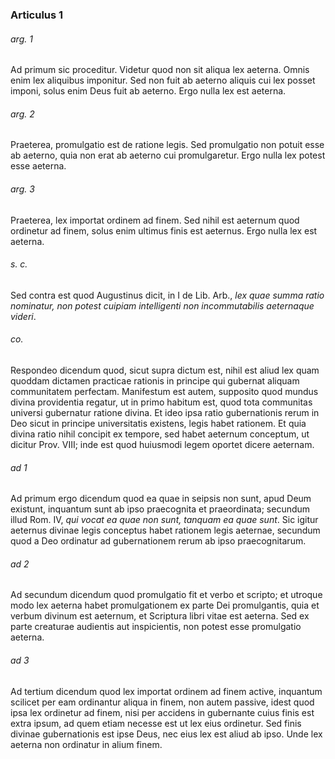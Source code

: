 ### Articulus 1

###### arg. 1
Ad primum sic proceditur. Videtur quod non sit aliqua lex aeterna. Omnis enim lex aliquibus imponitur. Sed non fuit ab aeterno aliquis cui lex posset imponi, solus enim Deus fuit ab aeterno. Ergo nulla lex est aeterna.

###### arg. 2
Praeterea, promulgatio est de ratione legis. Sed promulgatio non potuit esse ab aeterno, quia non erat ab aeterno cui promulgaretur. Ergo nulla lex potest esse aeterna.

###### arg. 3
Praeterea, lex importat ordinem ad finem. Sed nihil est aeternum quod ordinetur ad finem, solus enim ultimus finis est aeternus. Ergo nulla lex est aeterna.

###### s. c.
Sed contra est quod Augustinus dicit, in I de Lib. Arb., *lex quae summa ratio nominatur, non potest cuipiam intelligenti non incommutabilis aeternaque videri*.

###### co.
Respondeo dicendum quod, sicut supra dictum est, nihil est aliud lex quam quoddam dictamen practicae rationis in principe qui gubernat aliquam communitatem perfectam. Manifestum est autem, supposito quod mundus divina providentia regatur, ut in primo habitum est, quod tota communitas universi gubernatur ratione divina. Et ideo ipsa ratio gubernationis rerum in Deo sicut in principe universitatis existens, legis habet rationem. Et quia divina ratio nihil concipit ex tempore, sed habet aeternum conceptum, ut dicitur Prov. VIII; inde est quod huiusmodi legem oportet dicere aeternam.

###### ad 1
Ad primum ergo dicendum quod ea quae in seipsis non sunt, apud Deum existunt, inquantum sunt ab ipso praecognita et praeordinata; secundum illud Rom. IV, *qui vocat ea quae non sunt, tanquam ea quae sunt*. Sic igitur aeternus divinae legis conceptus habet rationem legis aeternae, secundum quod a Deo ordinatur ad gubernationem rerum ab ipso praecognitarum.

###### ad 2
Ad secundum dicendum quod promulgatio fit et verbo et scripto; et utroque modo lex aeterna habet promulgationem ex parte Dei promulgantis, quia et verbum divinum est aeternum, et Scriptura libri vitae est aeterna. Sed ex parte creaturae audientis aut inspicientis, non potest esse promulgatio aeterna.

###### ad 3
Ad tertium dicendum quod lex importat ordinem ad finem active, inquantum scilicet per eam ordinantur aliqua in finem, non autem passive, idest quod ipsa lex ordinetur ad finem, nisi per accidens in gubernante cuius finis est extra ipsum, ad quem etiam necesse est ut lex eius ordinetur. Sed finis divinae gubernationis est ipse Deus, nec eius lex est aliud ab ipso. Unde lex aeterna non ordinatur in alium finem.

